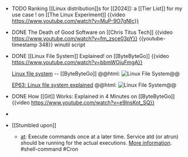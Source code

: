 - TODO Ranking [[Linux distribution]]s for [[2024]]: a [[Tier List]] for my use case ! on [[The Linux Experiment]]
  {{video https://www.youtube.com/watch?v=MuP-9O7gNIc}}
- DONE The Death of Good Software on [[Chris Titus Tech]]
  {{video https://www.youtube.com/watch?v=fm_zsce03pY}}
  {{youtube-timestamp 348}} winutil script
- DONE [[Linux File System]] Explained! on [[ByteByteGo]]
  {{video https://www.youtube.com/watch?v=bbmWOjuFmgA}}
  
  [Linux file system](https://www.youtube.com/channel/UCZgt6AzoyjslHTC9dz0UoTw/community?lb=UgkxMZrZhmj1bJdJW55mYcuh91PAPZkGq_Vn) -- [[ByteByteGo]]
  @@html: <img src="https://yt3.ggpht.com/BwlziMBO3L9FJm56nYjCQMiw1-o6wOcV2yKSRBbD5jbTrlUP07ZJXgKDEDaST3OgRcnctMGFy3vrYQ=s2000-nd-v1-rwa" alt="Linux File System" class="vertical-image invert" />@@
  
  [EP63: Linux file system explained](https://blog.bytebytego.com/p/ep63-linux-file-system-explained)
  @@html: <img src="https://substack-post-media.s3.amazonaws.com/public/images/9365b775-7879-478d-b8f4-3ea75a91147d_1344x1536.jpeg" alt="Linux File System" class="vertical-image invert" />@@
- DONE How [[Git]] Works: Explained in 4 Minutes on [[ByteByteGo]]
  {{video https://www.youtube.com/watch?v=e9lnsKot_SQ}}
-
- [[Stumbled upon]]
	- [at](https://command-not-found.com/at): Execute commands once at a later time. Service atd (or atrun) should be running for the actual executions. [More information](https://manned.org/at). #shell-command #Cron